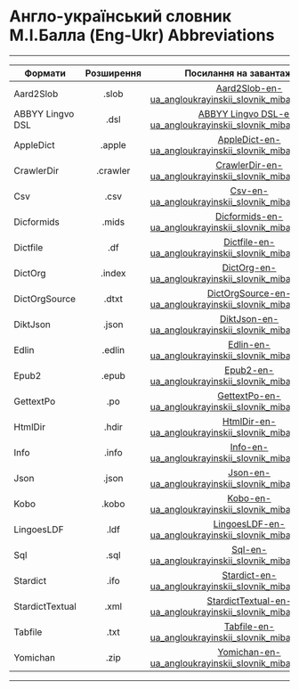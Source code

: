 # Англо-український словник М.І.Балла (Eng-Ukr) Abbreviations
---------------------------------------------------------------------------------------
| Формати          | Розширення | Посилання на завантаження                           |
-------------------|:----------:|:---------------------------------------------------:|
| Aard2Slob        |  .slob     | [Aard2Slob-en-ua_angloukrayinskii_slovnik_miballa_engukr.zip](https://github.com/bakustarver/ukr-dictionaries-list-opensource/releases/download/0.2/Aard2Slob-en-ua_angloukrayinskii_slovnik_miballa_engukr.zip) |
| ABBYY Lingvo DSL |  .dsl      | [ABBYY Lingvo DSL-en-ua_angloukrayinskii_slovnik_miballa_engukr.zip](https://github.com/bakustarver/ukr-dictionaries-list-opensource/releases/download/0.2/ABBYY-Lingvo-DSL-en-ua_angloukrayinskii_slovnik_miballa_engukr.zip) |
| AppleDict        |  .apple    | [AppleDict-en-ua_angloukrayinskii_slovnik_miballa_engukr.zip](https://github.com/bakustarver/ukr-dictionaries-list-opensource/releases/download/0.2/AppleDict-en-ua_angloukrayinskii_slovnik_miballa_engukr.zip) |
| CrawlerDir       |  .crawler  | [CrawlerDir-en-ua_angloukrayinskii_slovnik_miballa_engukr.zip](https://github.com/bakustarver/ukr-dictionaries-list-opensource/releases/download/0.2/CrawlerDir-en-ua_angloukrayinskii_slovnik_miballa_engukr.zip) |
| Csv              |  .csv      | [Csv-en-ua_angloukrayinskii_slovnik_miballa_engukr.zip](https://github.com/bakustarver/ukr-dictionaries-list-opensource/releases/download/0.2/Csv-en-ua_angloukrayinskii_slovnik_miballa_engukr.zip) |
| Dicformids       |  .mids     | [Dicformids-en-ua_angloukrayinskii_slovnik_miballa_engukr.zip](https://github.com/bakustarver/ukr-dictionaries-list-opensource/releases/download/0.2/Dicformids-en-ua_angloukrayinskii_slovnik_miballa_engukr.zip) |
| Dictfile         |  .df       | [Dictfile-en-ua_angloukrayinskii_slovnik_miballa_engukr.zip](https://github.com/bakustarver/ukr-dictionaries-list-opensource/releases/download/0.2/Dictfile-en-ua_angloukrayinskii_slovnik_miballa_engukr.zip) |
| DictOrg          |  .index    | [DictOrg-en-ua_angloukrayinskii_slovnik_miballa_engukr.zip](https://github.com/bakustarver/ukr-dictionaries-list-opensource/releases/download/0.2/DictOrg-en-ua_angloukrayinskii_slovnik_miballa_engukr.zip) |
| DictOrgSource    |  .dtxt     | [DictOrgSource-en-ua_angloukrayinskii_slovnik_miballa_engukr.zip](https://github.com/bakustarver/ukr-dictionaries-list-opensource/releases/download/0.2/DictOrgSource-en-ua_angloukrayinskii_slovnik_miballa_engukr.zip) |
| DiktJson         |  .json     | [DiktJson-en-ua_angloukrayinskii_slovnik_miballa_engukr.zip](https://github.com/bakustarver/ukr-dictionaries-list-opensource/releases/download/0.2/DiktJson-en-ua_angloukrayinskii_slovnik_miballa_engukr.zip) |
| Edlin            |  .edlin    | [Edlin-en-ua_angloukrayinskii_slovnik_miballa_engukr.zip](https://github.com/bakustarver/ukr-dictionaries-list-opensource/releases/download/0.2/Edlin-en-ua_angloukrayinskii_slovnik_miballa_engukr.zip) |
| Epub2            |  .epub     | [Epub2-en-ua_angloukrayinskii_slovnik_miballa_engukr.zip](https://github.com/bakustarver/ukr-dictionaries-list-opensource/releases/download/0.2/Epub2-en-ua_angloukrayinskii_slovnik_miballa_engukr.zip) |
| GettextPo        |  .po       | [GettextPo-en-ua_angloukrayinskii_slovnik_miballa_engukr.zip](https://github.com/bakustarver/ukr-dictionaries-list-opensource/releases/download/0.2/GettextPo-en-ua_angloukrayinskii_slovnik_miballa_engukr.zip) |
| HtmlDir          |  .hdir     | [HtmlDir-en-ua_angloukrayinskii_slovnik_miballa_engukr.zip](https://github.com/bakustarver/ukr-dictionaries-list-opensource/releases/download/0.2/HtmlDir-en-ua_angloukrayinskii_slovnik_miballa_engukr.zip) |
| Info             |  .info     | [Info-en-ua_angloukrayinskii_slovnik_miballa_engukr.zip](https://github.com/bakustarver/ukr-dictionaries-list-opensource/releases/download/0.2/Info-en-ua_angloukrayinskii_slovnik_miballa_engukr.zip) |
| Json             |  .json     | [Json-en-ua_angloukrayinskii_slovnik_miballa_engukr.zip](https://github.com/bakustarver/ukr-dictionaries-list-opensource/releases/download/0.2/Json-en-ua_angloukrayinskii_slovnik_miballa_engukr.zip) |
| Kobo             |  .kobo     | [Kobo-en-ua_angloukrayinskii_slovnik_miballa_engukr.zip](https://github.com/bakustarver/ukr-dictionaries-list-opensource/releases/download/0.2/Kobo-en-ua_angloukrayinskii_slovnik_miballa_engukr.zip) |
| LingoesLDF       |  .ldf      | [LingoesLDF-en-ua_angloukrayinskii_slovnik_miballa_engukr.zip](https://github.com/bakustarver/ukr-dictionaries-list-opensource/releases/download/0.2/LingoesLDF-en-ua_angloukrayinskii_slovnik_miballa_engukr.zip) |
| Sql              |  .sql      | [Sql-en-ua_angloukrayinskii_slovnik_miballa_engukr.zip](https://github.com/bakustarver/ukr-dictionaries-list-opensource/releases/download/0.2/Sql-en-ua_angloukrayinskii_slovnik_miballa_engukr.zip) |
| Stardict         |  .ifo      | [Stardict-en-ua_angloukrayinskii_slovnik_miballa_engukr.zip](https://github.com/bakustarver/ukr-dictionaries-list-opensource/releases/download/0.2/Stardict-en-ua_angloukrayinskii_slovnik_miballa_engukr.zip) |
| StardictTextual  |  .xml      | [StardictTextual-en-ua_angloukrayinskii_slovnik_miballa_engukr.zip](https://github.com/bakustarver/ukr-dictionaries-list-opensource/releases/download/0.2/StardictTextual-en-ua_angloukrayinskii_slovnik_miballa_engukr.zip) |
| Tabfile          |  .txt      | [Tabfile-en-ua_angloukrayinskii_slovnik_miballa_engukr.zip](https://github.com/bakustarver/ukr-dictionaries-list-opensource/releases/download/0.2/Tabfile-en-ua_angloukrayinskii_slovnik_miballa_engukr.zip) |
| Yomichan         |  .zip      | [Yomichan-en-ua_angloukrayinskii_slovnik_miballa_engukr.zip](https://github.com/bakustarver/ukr-dictionaries-list-opensource/releases/download/0.2/Yomichan-en-ua_angloukrayinskii_slovnik_miballa_engukr.zip) |
---------------------------------------------------------------------------------------
